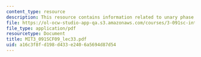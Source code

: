 ```yaml
---
content_type: resource
description: This resource contains information related to unary phase diagrams.
file: https://ol-ocw-studio-app-qa.s3.amazonaws.com/courses/3-091sc-introduction-to-solid-state-chemistry-fall-2010/a16c3f8fd198d433e2406a5694d87d54_MIT3_091SCF09_lec33.pdf
file_type: application/pdf
resourcetype: Document
title: MIT3_091SCF09_lec33.pdf
uid: a16c3f8f-d198-d433-e240-6a5694d87d54
---
```


